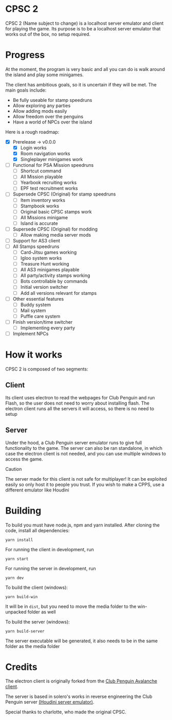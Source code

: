 # CPSC 2

CPSC 2 (Name subject to change) is a localhost server emulator and client for playing the game. Its purpose is to be a localhost server emulator that works out of the box, no setup required.

# Progress

At the moment, the program is very basic and all you can do is walk around the island and play some minigames.

The client has ambitious goals, so it is uncertain if they will be met. The main goals include:

* Be fully useable for stamp speedruns
* Allow exploring any parties
* Allow adding mods easily
* Allow freedom over the penguins
* Have a world of NPCs over the island

Here is a rough roadmap:

- [x] Prerelease -> v0.0.0
    - [x] Login works
    - [x] Room navigation works
    - [x] Singleplayer minigames work
- [ ] Functional for PSA Mission speedruns
    - [ ] Shortcut command
    - [ ]  All Mission playable
    - [ ]  Yearbook recruiting works
    - [ ]  EPF test recruitment works
- [ ] Supersede CPSC (Original) for stamp speedruns
    - [ ] Item inventory works
    - [ ] Stampbook works
    - [ ] Original basic CPSC stamps work
    - [ ] All Missions minigame
    - [ ] Island is accurate
- [ ] Supersede CPSC (Original) for modding
    - [ ] Allow making media server mods
- [ ] Support for AS3 client
- [ ] All Stamps speedruns
    - [ ] Card-Jitsu games working
    - [ ] Igloo system works
    - [ ] Treasure Hunt working
    - [ ] All AS3 minigames playable
    - [ ] All party/activity stamps working
    - [ ] Bots controllable by commands
    - [ ] Initial version switcher
    - [ ] Add all versions relevant for stamps
- [ ] Other essential features
    - [ ] Buddy system
    - [ ] Mail system
    - [ ] Puffle care system
- [ ] Finish version/time switcher
    - [ ] Implementing every party
- [ ] Implement NPCs

# How it works

CPSC 2 is composed of two segments:

## Client

Its client uses electron to read the webpages for Club Penguin and run Flash, so the user does not need to worry about installing flash. The electron client runs all the servers it will access, so there is no need to setup

## Server

Under the hood, a Club Penguin server emulator runs to give full functionality to the game. The server can also be ran standalone, in which case the electron client is not needed, and you can use multiple windows to access the game.

> [!CAUTION]
> The server made for this client is not safe for multiplayer! It can be exploited easily so only host it to people you trust.
> If you wish to make a CPPS, use a different emulator like Houdini

# Building

To build you must have node.js, npm and yarn installed. After cloning the code, install all dependencies:

```yarn install```

For running the client in development, run

```yarn start```

For running the server in development, run

```yarn dev```

To build the client (windows):

```yarn build-win```

It will be in `dist`, but you need to move the media folder to the win-unpacked folder as well

To build the server (windows):

```yarn build-server```

The server executable will be generated, it also needs to be in the same folder as the media folder

# Credits

The electron client is originally forked from the [Club Penguin Avalanche client](https://github.com/Club-Penguin-Avalanche/CPA-Client).

The server is based in solero's works in reverse engineering the Club Penguin server [(Houdini server emulator)](https://github.com/solero/houdini).

Special thanks to charlotte, who made the original CPSC.

